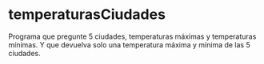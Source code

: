 # temperaturasCiudades
Programa que pregunte 5 ciudades, temperaturas máximas y temperaturas mínimas. Y que devuelva solo una temperatura máxima y mínima de las 5 ciudades.
